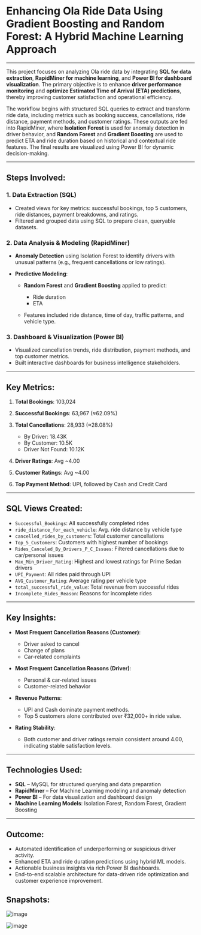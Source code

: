 # Enhancing Ola Ride Data Using Gradient Boosting and Random Forest: A Hybrid Machine Learning Approach

---

This project focuses on analyzing Ola ride data by integrating **SQL for data extraction**, **RapidMiner for machine learning**, and **Power BI for dashboard visualization**. The primary objective is to enhance **driver performance monitoring** and **optimize Estimated Time of Arrival (ETA) predictions**, thereby improving customer satisfaction and operational efficiency.

The workflow begins with structured SQL queries to extract and transform ride data, including metrics such as booking success, cancellations, ride distance, payment methods, and customer ratings. These outputs are fed into RapidMiner, where **Isolation Forest** is used for anomaly detection in driver behavior, and **Random Forest** and **Gradient Boosting** are used to predict ETA and ride duration based on historical and contextual ride features. The final results are visualized using Power BI for dynamic decision-making.

---

## Steps Involved:

### 1. Data Extraction (SQL)

* Created views for key metrics: successful bookings, top 5 customers, ride distances, payment breakdowns, and ratings.
* Filtered and grouped data using SQL to prepare clean, queryable datasets.

### 2. Data Analysis & Modeling (RapidMiner)

* **Anomaly Detection** using Isolation Forest to identify drivers with unusual patterns (e.g., frequent cancellations or low ratings).
* **Predictive Modeling**:

  * **Random Forest** and **Gradient Boosting** applied to predict:

    * Ride duration
    * ETA
  * Features included ride distance, time of day, traffic patterns, and vehicle type.

### 3. Dashboard & Visualization (Power BI)

* Visualized cancellation trends, ride distribution, payment methods, and top customer metrics.
* Built interactive dashboards for business intelligence stakeholders.

---

## Key Metrics:

1. **Total Bookings**: 103,024
2. **Successful Bookings**: 63,967 (≈62.09%)
3. **Total Cancellations**: 28,933 (≈28.08%)

   * By Driver: 18.43K
   * By Customer: 10.5K
   * Driver Not Found: 10.12K
4. **Driver Ratings**: Avg \~4.00
5. **Customer Ratings**: Avg \~4.00
6. **Top Payment Method**: UPI, followed by Cash and Credit Card

---

## SQL Views Created:

* `Successful_Bookings`: All successfully completed rides
* `ride_distance_for_each_vehicle`: Avg. ride distance by vehicle type
* `cancelled_rides_by_customers`: Total customer cancellations
* `Top_5_Customers`: Customers with highest number of bookings
* `Rides_Canceled_By_Drivers_P_C_Issues`: Filtered cancellations due to car/personal issues
* `Max_Min_Driver_Rating`: Highest and lowest ratings for Prime Sedan drivers
* `UPI_Payment`: All rides paid through UPI
* `AVG_Customer_Rating`: Average rating per vehicle type
* `total_successful_ride_value`: Total revenue from successful rides
* `Incomplete_Rides_Reason`: Reasons for incomplete rides

---

## Key Insights:

* **Most Frequent Cancellation Reasons (Customer)**:

  * Driver asked to cancel
  * Change of plans
  * Car-related complaints

* **Most Frequent Cancellation Reasons (Driver)**:

  * Personal & car-related issues
  * Customer-related behavior

* **Revenue Patterns**:

  * UPI and Cash dominate payment methods.
  * Top 5 customers alone contributed over ₹32,000+ in ride value.

* **Rating Stability**:

  * Both customer and driver ratings remain consistent around 4.00, indicating stable satisfaction levels.

---

## Technologies Used:

* **SQL** – MySQL for structured querying and data preparation
* **RapidMiner** – For Machine Learning modeling and anomaly detection
* **Power BI** – For data visualization and dashboard design
* **Machine Learning Models**: Isolation Forest, Random Forest, Gradient Boosting

---

## Outcome:

* Automated identification of underperforming or suspicious driver activity.
* Enhanced ETA and ride duration predictions using hybrid ML models.
* Actionable business insights via rich Power BI dashboards.
* End-to-end scalable architecture for data-driven ride optimization and customer experience improvement.

## Snapshots:

![image](https://github.com/user-attachments/assets/7fd854b1-2de6-48ff-8b15-c5b8b925cfea)

![image](https://github.com/user-attachments/assets/1365c668-261b-44ca-9ceb-c7f5e26aeda6)



